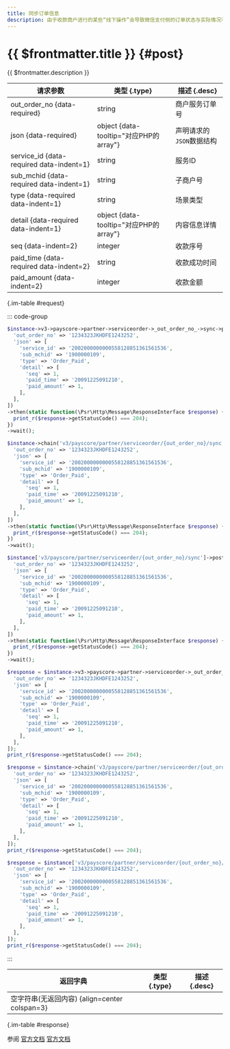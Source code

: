```yaml
---
title: 同步订单信息
description: 由于收款商户进行的某些“线下操作”会导致微信支付侧的订单状态与实际情况不符。例如，用户通过线下付款的方式已经完成支付，而微信支付侧并未支付成功，此时可能导致用户重复支付。因此商户需要通过订单同步接口将订单状态同步给微信支付，修改订单在微信支付系统中的状态。
---
```


# {{ $frontmatter.title }} {#post}

{{ $frontmatter.description }}

| 请求参数 | 类型 {.type} | 描述 {.desc}
| --- | --- | ---
| out_order_no {data-required} | string | 商户服务订单号
| json {data-required} | object {data-tooltip="对应PHP的array"} | 声明请求的`JSON`数据结构
| service_id {data-required data-indent=1} | string | 服务ID
| sub_mchid {data-required data-indent=1} | string | 子商户号
| type {data-required data-indent=1} | string | 场景类型
| detail {data-required data-indent=1} | object {data-tooltip="对应PHP的array"} | 内容信息详情
| seq {data-indent=2} | integer | 收款序号
| paid_time {data-required data-indent=2} | string | 收款成功时间
| paid_amount {data-indent=2} | integer | 收款金额

{.im-table #request}

::: code-group

```php [异步纯链式]
$instance->v3->payscore->partner->serviceorder->_out_order_no_->sync->postAsync([
  'out_order_no' => '1234323JKHDFE1243252',
  'json' => [
    'service_id' => '2002000000000558128851361561536',
    'sub_mchid' => '1900000109',
    'type' => 'Order_Paid',
    'detail' => [
      'seq' => 1,
      'paid_time' => '20091225091210',
      'paid_amount' => 1,
    ],
  ],
])
->then(static function(\Psr\Http\Message\ResponseInterface $response) {
  print_r($response->getStatusCode() === 204);
})
->wait();
```

```php [异步声明式]
$instance->chain('v3/payscore/partner/serviceorder/{out_order_no}/sync')->postAsync([
  'out_order_no' => '1234323JKHDFE1243252',
  'json' => [
    'service_id' => '2002000000000558128851361561536',
    'sub_mchid' => '1900000109',
    'type' => 'Order_Paid',
    'detail' => [
      'seq' => 1,
      'paid_time' => '20091225091210',
      'paid_amount' => 1,
    ],
  ],
])
->then(static function(\Psr\Http\Message\ResponseInterface $response) {
  print_r($response->getStatusCode() === 204);
})
->wait();
```

```php [异步属性式]
$instance['v3/payscore/partner/serviceorder/{out_order_no}/sync']->postAsync([
  'out_order_no' => '1234323JKHDFE1243252',
  'json' => [
    'service_id' => '2002000000000558128851361561536',
    'sub_mchid' => '1900000109',
    'type' => 'Order_Paid',
    'detail' => [
      'seq' => 1,
      'paid_time' => '20091225091210',
      'paid_amount' => 1,
    ],
  ],
])
->then(static function(\Psr\Http\Message\ResponseInterface $response) {
  print_r($response->getStatusCode() === 204);
})
->wait();
```

```php [同步纯链式]
$response = $instance->v3->payscore->partner->serviceorder->_out_order_no_->sync->post([
  'out_order_no' => '1234323JKHDFE1243252',
  'json' => [
    'service_id' => '2002000000000558128851361561536',
    'sub_mchid' => '1900000109',
    'type' => 'Order_Paid',
    'detail' => [
      'seq' => 1,
      'paid_time' => '20091225091210',
      'paid_amount' => 1,
    ],
  ],
]);
print_r($response->getStatusCode() === 204);
```

```php [同步声明式]
$response = $instance->chain('v3/payscore/partner/serviceorder/{out_order_no}/sync')->post([
  'out_order_no' => '1234323JKHDFE1243252',
  'json' => [
    'service_id' => '2002000000000558128851361561536',
    'sub_mchid' => '1900000109',
    'type' => 'Order_Paid',
    'detail' => [
      'seq' => 1,
      'paid_time' => '20091225091210',
      'paid_amount' => 1,
    ],
  ],
]);
print_r($response->getStatusCode() === 204);
```

```php [同步属性式]
$response = $instance['v3/payscore/partner/serviceorder/{out_order_no}/sync']->post([
  'out_order_no' => '1234323JKHDFE1243252',
  'json' => [
    'service_id' => '2002000000000558128851361561536',
    'sub_mchid' => '1900000109',
    'type' => 'Order_Paid',
    'detail' => [
      'seq' => 1,
      'paid_time' => '20091225091210',
      'paid_amount' => 1,
    ],
  ],
]);
print_r($response->getStatusCode() === 204);
```

:::

| 返回字典 | 类型 {.type} | 描述 {.desc}
| --- | --- | ---
| 空字符串(无返回内容) {align=center colspan=3}

{.im-table #response}

参阅 [官方文档](https://pay.weixin.qq.com/wiki/doc/apiv3_partner/Offline/apis/chapter6_2_7.shtml) [官方文档](https://pay.weixin.qq.com/docs/partner/apis/partner-weixin-pay-score/partner-service-order/sync-partner-service-order.html)
